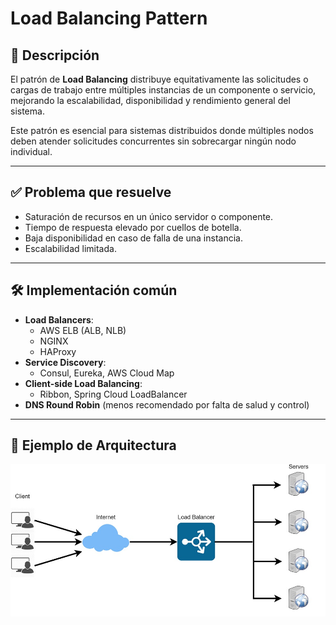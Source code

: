 # Load Balancing Pattern

## 🧩 Descripción

El patrón de **Load Balancing** distribuye equitativamente las solicitudes o cargas de trabajo entre múltiples instancias de un componente o servicio, mejorando la escalabilidad, disponibilidad y rendimiento general del sistema.

Este patrón es esencial para sistemas distribuidos donde múltiples nodos deben atender solicitudes concurrentes sin sobrecargar ningún nodo individual.

---

## ✅ Problema que resuelve

- Saturación de recursos en un único servidor o componente.
- Tiempo de respuesta elevado por cuellos de botella.
- Baja disponibilidad en caso de falla de una instancia.
- Escalabilidad limitada.

---

## 🛠️ Implementación común

- **Load Balancers**:
  - AWS ELB (ALB, NLB)
  - NGINX
  - HAProxy
- **Service Discovery**:
  - Consul, Eureka, AWS Cloud Map
- **Client-side Load Balancing**:
  - Ribbon, Spring Cloud LoadBalancer
- **DNS Round Robin** (menos recomendado por falta de salud y control)

---

## 🧪 Ejemplo de Arquitectura

![Load Balancing Architecture](images/load_balancer.jpg)
